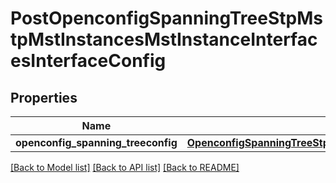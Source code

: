 # PostOpenconfigSpanningTreeStpMstpMstInstancesMstInstanceInterfacesInterfaceConfig

## Properties
Name | Type | Description | Notes
------------ | ------------- | ------------- | -------------
**openconfig_spanning_treeconfig** | [**OpenconfigSpanningTreeStpOpenconfigspanningtreestpRstpInterfacesConfig**](OpenconfigSpanningTreeStpOpenconfigspanningtreestpRstpInterfacesConfig.md) |  | [optional] 

[[Back to Model list]](../README.md#documentation-for-models) [[Back to API list]](../README.md#documentation-for-api-endpoints) [[Back to README]](../README.md)


